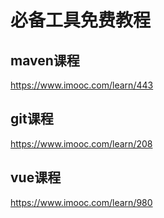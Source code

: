 # 必备工具免费教程

##  maven课程

https://www.imooc.com/learn/443

##  git课程

https://www.imooc.com/learn/208

##  vue课程

https://www.imooc.com/learn/980

